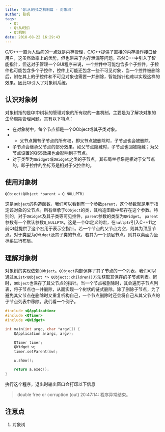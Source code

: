 ```yaml
---
title: 'Qt从0到1之机制篇 - 对象树'
author: 张帆
tags:
  - Qt
  - Qt从0到1
  - Qt机制
date: 2018-08-22 16:29:43
---
```


C/C++一直为人诟病的一点就是内存管理，C/C++提供了直接的内存操作接口给用户，这虽然效率上的优势，但也带来了内存泄漏等问题。虽然C++中引入了智能指针，但这对于管理一个GUI程序来说，一个控件中可能包含多个子控件，子控件也可能包含多个子控件，控件上可能还包含一些不可见对象，当一个控件被删除后，附在其上的子控件和不可见对象也需要一并删除，智能指针也难以实现这样的效果。因此Qt引入了对象树系统。

## 认识对象树

对象树指的是Qt中树状的管理对象的所有权的一套机制，主要是为了解决对象的生命周期管理问题。其有以下特点：
- 在对象树中，每个节点都是一个QObject或其子类对象。
- - 父节点拥有子节点的所有权，即父节点被删除时，子节点也会被删除。
- 子节点会继承父节点的部分效果。如父节点隐藏时，子节点也回被隐藏；为父节点设置的QSS效果也会影响到子节点。
- 对于类型为`QWidget`或`QWidget`之类的子节点，其布局坐标系是相对于父节点的。即子控件的坐标系是相对于父控件的。

## 使用对象树

``` cpp
QObject(QObject *parent = Q_NULLPTR)
```
这是`QObject`的构造函数，我们可以看到有一个参数`parent`，这个参数就是用于指定该对象的父节点。所有继承于`QObject`的类，其构造函数中都存在这个参数。特别的，对于`QWidget`及其子类等可见控件，`parent`参数的类型为`QWidget`。
`parent`参数有一个默认参数`Q_NULLPTR`，这是一个Qt定义的宏，在`nullptr`引入C++11之前Qt就提供了这个宏用于表示空指针。若一个节点的父节点为空，则其为顶层节点。对于类型为`QWidget`及其子类的节点，若其为一个顶层节点，则其以桌面为坐标系进行布局。

## 理解对象树

对象树的实现依赖`QObject`。`QObject`内部保存了其子节点的一个列表，我们可以通过`QList<QObject *> QObject::children()`方法获取其保存的子节点列表。同时，`QObject`也保存了其父节点的指针。当一个节点被删除时，其会遍历子节点列表，将子节点也一并删除，从而实现一个树状的链式删除。除了删除子节点，为了避免其父节点在删除时又重复析构自己，一个节点删除时还会将自己从其父节点的子节点列表中移除。我们看一个例子。
``` cpp
#include <QApplication>
#include <QTimer>
#include <QWidget>

int main(int argc, char *argv[]) {
    QApplication a(argc, argv);

    QTimer timer;
    QWidget w;
    timer.setParent(&w);

    w.show();

    return a.exec();
}
```
执行这个程序，退出时输出窗口会打印以下信息

> double free or corruption (out)
> 20:47:14: 程序异常结束。



## 注意点

1. 对象树
